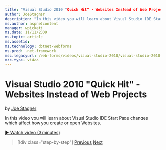 ```yaml
---
title: "Visual Studio 2010 "Quick Hit" - Websites Instead of Web Projects | Microsoft Docs"
author: JoeStagner
description: "In this video you will learn about Visual Studio IDE Start Page changes which affect how you create or open Websites."
ms.author: aspnetcontent
manager: wpickett
ms.date: 11/11/2009
ms.topic: article
ms.assetid: 
ms.technology: dotnet-webforms
ms.prod: .net-framework
msc.legacyurl: /web-forms/videos/visual-studio-2010/visual-studio-2010-quick-hit-websites-instead-of-web-projects
msc.type: video
---
```

Visual Studio 2010 "Quick Hit" - Websites Instead of Web Projects
====================
by [Joe Stagner](https://github.com/JoeStagner)

In this video you will learn about Visual Studio IDE Start Page changes which affect how you create or open Websites. 

[&#9654; Watch video (3 minutes)](https://channel9.msdn.com/Blogs/ASP-NET-Site-Videos/visual-studio-2010-quick-hit-websites-instead-of-web-projects)

>[!div class="step-by-step"]
[Previous](visual-studio-2010-quick-hit-new-multi-targeting.md)
[Next](visual-studio-2010-quick-hit-snippets-intellisense.md)